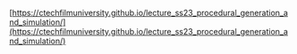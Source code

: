[https://ctechfilmuniversity.github.io/lecture_ss23_procedural_generation_and_simulation/](https://ctechfilmuniversity.github.io/lecture_ss23_procedural_generation_and_simulation/)
